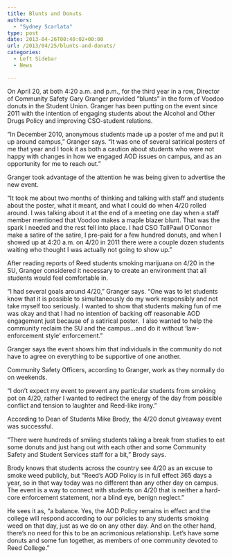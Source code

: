 ```yaml
---
title: Blunts and Donuts
authors: 
  - "Sydney Scarlata"
type: post
date: 2013-04-26T00:40:02+00:00
url: /2013/04/25/blunts-and-donuts/
categories:
  - Left Sidebar
  - News

---
```

On April 20, at both 4:20 a.m. and p.m., for the third year in a row, Director of Community Safety Gary Granger provided “blunts” in the form of Voodoo donuts in the Student Union. Granger has been putting on the event since 2011 with the intention of engaging students about the Alcohol and Other Drugs Policy and improving CSO-student relations.

“In December 2010, anonymous students made up a poster of me and put it up around campus,” Granger says. “It was one of several satirical posters of me that year and I took it as both a caution about students who were not happy with changes in how we engaged AOD issues on campus, and as an opportunity for me to reach out.”

Granger took advantage of the attention he was being given to advertise the new event.

“It took me about two months of thinking and talking with staff and students about the poster, what it meant, and what I could do when 4/20 rolled around. I was talking about it at the end of a meeting one day when a staff member mentioned that Voodoo makes a maple blazer blunt. That was the spark I needed and the rest fell into place. I had CSO TallPawl O&#8217;Connor make a satire of the satire, I pre-paid for a few hundred donuts, and when I showed up at 4:20 a.m. on 4/20 in 2011 there were a couple dozen students waiting who thought I was actually not going to show up.”

After reading reports of Reed students smoking marijuana on 4/20 in the SU, Granger considered it necessary to create an environment that all students would feel comfortable in.

“I had several goals around 4/20,” Granger says. “One was to let students know that it is possible to simultaneously do my work responsibly and not take myself too seriously. I wanted to show that students making fun of me was okay and that I had no intention of backing off reasonable AOD engagement just because of a satirical poster.  I also wanted to help the community reclaim the SU and the campus…and do it without ‘law-enforcement style’ enforcement.”

Granger says the event shows him that individuals in the community do not have to agree on everything to be supportive of one another.

Community Safety Officers, according to Granger, work as they normally do on weekends.

“I don&#8217;t expect my event to prevent any particular students from smoking pot on 4/20, rather I wanted to redirect the energy of the day from possible conflict and tension to laughter and Reed-like irony.”

According to Dean of Students Mike Brody, the 4/20 donut giveaway event was successful.

“There were hundreds of smiling students taking a break from studies to eat some donuts and just hang out with each other and some Community Safety and Student Services staff for a bit,” Brody says.

Brody knows that students across the country see 4/20 as an excuse to smoke weed publicly, but “Reed&#8217;s AOD Policy is in full effect 365 days a year, so in that way today was no different than any other day on campus. The event is a way to connect with students on 4/20 that is neither a hard-core enforcement statement, nor a blind eye, benign neglect.”

He sees it as, “a balance. Yes, the AOD Policy remains in effect and the college will respond according to our policies to any students smoking weed on that day, just as we do on any other day. And on the other hand, there&#8217;s no need for this to be an acrimonious relationship. Let&#8217;s have some donuts and some fun together, as members of one community devoted to Reed College.”